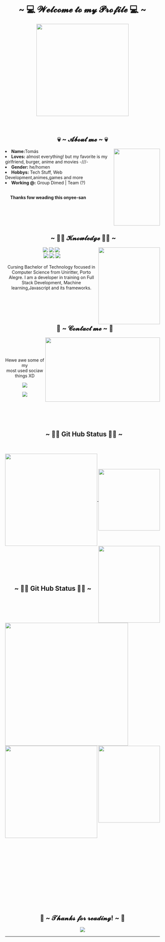 <body>
<h1 align="center">~ 💻 𝓦𝓮𝓵𝓬𝓸𝓶𝓮 𝓽𝓸 𝓶𝔂 𝓟𝓻𝓸𝓯𝓲𝓵𝓮 💻 ~</h1>

<div align="center">
<img src="https://c.tenor.com/P_06QXKyV5AAAAAC/marvel-deadpool.gif" height="300" width="300" >
</div>
<br><br>
<div>

<h2 align="center"> 💀 ~ 𝓐𝓫𝓸𝓾𝓽 𝓶𝓮 ~ 💀 </h2>
<img src="https://c.tenor.com/IqpFZ5YdmTIAAAAC/escanor-sacred-axe-rhitto.gif" align="right" height="250" width="150">
<li>
<b>Name:</b>Tomás</li>
<li>
<b>Loves:</b> almost everything! but my favorite is my girlfriend, burger, anime and movies -///-
</li>
<li>
<b>Gender:</b> he/homen
</li>
<li>
<b>Hobbys:</b> Tech Stuff, Web Development,animes,games and more
</li>
<li>
<b>Working @:</b> Group Dimed | Team (?)
</li>
<br>
<p><b>     Thanks fow weading this onyee-san<br></b></p>
</div>
<br><br>
<div>
<br><br>
<h2 align="center"> ~ 👨‍💻 𝓚𝓷𝓸𝔀𝓵𝓮𝓭𝓰𝓮 👨‍💻 ~</h2>
<p>
<img src="https://c.tenor.com/cUDKyJkDr6kAAAAd/iron-man-iron-man-hammer.gif" align="right" height="250" width="200">
</div>
<div>
<p align="center"><img src="https://img.shields.io/badge/java%20-%2343853D.svg?&style=for-the-badge&logo=java&logoColor=white"/> <img src="https://img.shields.io/badge/html5%20-%23E34F26.svg?&style=for-the-badge&logo=html5&logoColor=white"/> <img src="https://img.shields.io/badge/css3%20-%231572B6.svg?&style=for-the-badge&logo=css3&logoColor=white"/><br>
 <img src="https://img.shields.io/badge/php%20-%231572B6.svg?&style=for-the-badge&logo=php&logoColor=white"/> <img src="https://img.shields.io/badge/android%20-%23323330.svg?&style=for-the-badge&logo=android&logoColor=%23F7DF1E"/> <img src="https://img.shields.io/badge/gitkraken%20-%23F05033.svg?&style=for-the-badge&logo=git&logoColor=white"/> <br><br>
Cursing Bachelor of Technology focused in Computer Science from Uniritter, Porto Alegre. I am a developer in training on Full Stack Development, Machine learning,Javascript and its frameworks.
</p>
<br>
<br>
<br>
<br>
<h2 align="center">   📝 ~ 𝓒𝓸𝓷𝓽𝓪𝓬𝓽 𝓶𝓮 ~ 📝</h2>
<img src="https://c.tenor.com/ZS0AXy6JUa4AAAAC/fairy-tail-smiling.gif" align="right" width="373.5px" height="208.5px">
<br>
<br>
<br>
<p align="center">Hewe awe some of my <br>
most used sociaw things XD</p>
<p align="center"></a> <a href="https://discord.gg/gfPu2sMbJD" target="_blank"><img src="https://img.shields.io/badge/tomfich%20-%237289DA.svg?&style=for-the-badge&logo=discord&logoColor=white"/></a></p>
 <p align="center"><a href="https://www.instagram.com/tomfichtnerr/" target="_blank"><img src="https://img.shields.io/badge/@tomfich%20-%239146FF.svg?&style=for-the-badge&logo=instagram&logoColor=white"/></a></p>
</div>
<br>

<div>


<br><br>	
<h2 align="center">  ~ 👨‍💻 Git Hub Status 👨‍💻 ~</h2>
<br><br>
<a href="https://github.com/sonytom">
  <img width="300px" align="center" src="https://github-readme-stats.vercel.app/api?username=sonytom&hide_title=true&hide_border=true&show_icons=true&include_all_commits=true&count_private=true&line_height=21&text_color=000&icon_color=000&bg_color=0,ea6161,ffc64d,fffc4d,52fa5a&theme=graywhite" />
</a>


<a href="https://github.com/sonytom">
  <img width="200px" align="center" src="https://github-readme-stats.vercel.app/api/top-langs/?username=sonytom&hide=html&hide_title=true&hide_border=true&layout=compact&langs_count=6&exclude_repo=comp426,Redventures-Movie-Quotes&text_color=000&icon_color=fff&bg_color=0,52fa5a,4dfcff,c64dff&theme=graywhite" />
</a>
	


	
 <img src="https://c.tenor.com/cUDKyJkDr6kAAAAd/iron-man-iron-man-hammer.gif" align="right" height="250" width="200">
</div>



<br><br>

<br><br>	
<h2 align="center">  ~ 👨‍💻 Git Hub Status 👨‍💻 ~</h2>
<br><br>
<a href="https://github.com/sonytom">
  <img width="400px" align="center" src="https://github-readme-stats.vercel.app/api?username=sonytom&hide_title=true&hide_border=true&show_icons=true&include_all_commits=true&count_private=true&line_height=21&text_color=000&icon_color=000&bg_color=0,ea6161,ffc64d,fffc4d,52fa5a&theme=graywhite" />
</a>


<a href="https://github.com/sonytom">
  <img width="300px" align="center" src="https://github-readme-stats.vercel.app/api/top-langs/?username=sonytom&hide=html&hide_title=true&hide_border=true&layout=compact&langs_count=6&exclude_repo=comp426,Redventures-Movie-Quotes&text_color=000&icon_color=fff&bg_color=0,52fa5a,4dfcff,c64dff&theme=graywhite" />
</a>
	


	
 <img src="https://c.tenor.com/cUDKyJkDr6kAAAAd/iron-man-iron-man-hammer.gif" align="right" height="250" width="200">
</div>

<br><br>
<br><br>
<br><br>
<br><br>
<br><br>
<br><br>




<!-- <div>
<p align="center"><img src="https://img.shields.io/badge/java%20-%2343853D.svg?&style=for-the-badge&logo=java&logoColor=white"/> <img src="https://img.shields.io/badge/html5%20-%23E34F26.svg?&style=for-the-badge&logo=html5&logoColor=white"/> <img src="https://img.shields.io/badge/css3%20-%231572B6.svg?&style=for-the-badge&logo=css3&logoColor=white"/><br>
 <img src="https://img.shields.io/badge/php%20-%231572B6.svg?&style=for-the-badge&logo=php&logoColor=white"/> <img src="https://img.shields.io/badge/android%20-%23323330.svg?&style=for-the-badge&logo=android&logoColor=%23F7DF1E"/> <img src="https://img.shields.io/badge/gitkraken%20-%23F05033.svg?&style=for-the-badge&logo=git&logoColor=white"/> <br><br>
Cursing Bachelor of Technology focused in Computer Science from Uniritter, Porto Alegre. I am a developer in training on Full Stack Development, Machine learning,Javascript and its frameworks.
</p>
<br>
<br>

<h2 align="left">           📝 ~ 𝓒𝓸𝓷𝓽𝓪𝓬𝓽 𝓶𝓮 ~ 📝</h2>
<img src="https://c.tenor.com/ZS0AXy6JUa4AAAAC/fairy-tail-smiling.gif" align="right" width="373.5px" height="208.5px">
<br>
<p align="center">Hewe awe some of my <br>
most used sociaw things XD</p>
<p align="center"></a> <a href="https://discord.gg/gfPu2sMbJD" target="_blank"><img src="https://img.shields.io/badge/tomfich%20-%237289DA.svg?&style=for-the-badge&logo=discord&logoColor=white"/></a></p>
 <p align="center"><a href="https://www.instagram.com/tomfichtnerr/" target="_blank"><img src="https://img.shields.io/badge/@tomfich%20-%239146FF.svg?&style=for-the-badge&logo=instagram&logoColor=white"/></a></p>
</div>
-->

<div>
<h2 align="center">💖 ~ 𝓣𝓱𝓪𝓷𝓴𝓼 𝓯𝓸𝓻 𝓻𝓮𝓪𝓭𝓲𝓷𝓰! ~ 💖</h2>
<div align="center">
<img src="https://c.tenor.com/CnJdWGkM66QAAAAC/jax-teller.gif">
</div>
<hr>
</div>

</body>


